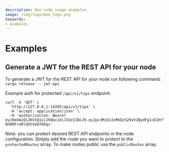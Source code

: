 ```yaml
---
description: Bee node usage examples.
image: /img/logo/bee_logo.png
keywords:
- examples
---
```

# Examples

## Generate a JWT for the REST API for your node
To generate a JWT for the REST API for your node run following command: 
`cargo release -- jwt-api`

Example auth for protected `/api/v1/tips` endpoint: 
```
curl -X 'GET' \
  'http://127.0.0.1:14265/api/v1/tips' \
  -H 'accept: application/json' \
  -H 'authorization: Bearer eyJ0eXAiOiJKV1QiLCJhbGciOiJIUzI1NiJ9.eyJpc3MiOiIxMkQzS29vV1BydFg1cE1hYlZuaUJ5ZVo4OXh6OWVnWnhQcTRtNnNHNGV0V1Fwb2pjMkNmIiwic3ViIjoiQmVlIiwiYXVkIjoiYXBpIiwibmJmIjoxNjQ3Mjc2NDUxLCJpYXQiOjE2NDcyNzY0NTF9.WMprcjWTEVrszhfeoCEfg3-0nRRFrnRlUUtVeD78Xqs'
  ```

Note: you can protect desired REST API endpoints in the node configuration. Simply add the route you want to protect to the `protectedRoutes` array. To make routes public use the `publicRoutes` array.